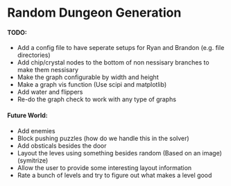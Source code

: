 # Random Dungeon Generation

#### TODO:
 * Add a config file to have seperate setups for Ryan and Brandon (e.g. file directories)
 * Add chip/crystal nodes to the bottom of non nessisary branches to make them nessisary
 * Make the graph configurable by width and height
 * Make a graph vis function (Use scipi and matplotlib)
 * Add water and flippers
 * Re-do the graph check to work with any type of graphs

#### Future World:
  * Add enemies
  * Block pushing puzzles (how do we handle this in the solver)
  * Add obsticals besides the door
  * Layout the leves using something besides random (Based on an image) (symitrize)
  * Allow the user to provide some interesting layout information
  * Rate a bunch of levels and try to figure out what makes a level good

